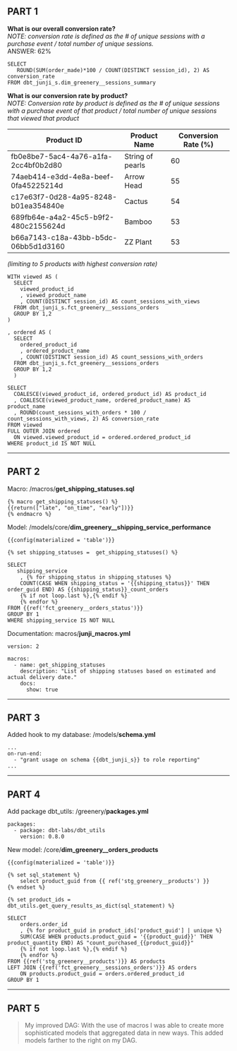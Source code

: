 ## PART 1

**What is our overall conversion rate?**  
*NOTE: conversion rate is defined as the # of unique sessions with a purchase event / total number of unique sessions.*  
ANSWER: 62%
```
SELECT
   ROUND(SUM(order_made)*100 / COUNT(DISTINCT session_id), 2) AS conversion_rate
FROM dbt_junji_s.dim_greenery__sessions_summary
```
  
**What is our conversion rate by product?**  
*NOTE: Conversion rate by product is defined as the # of unique sessions with a purchase event of that product / total number of unique sessions that viewed that product*

| Product ID | Product Name | Conversion Rate (%) |
| ----------- | ----------- | ----------- |
| fb0e8be7-5ac4-4a76-a1fa-2cc4bf0b2d80 | String of pearls | 60 |
| 74aeb414-e3dd-4e8a-beef-0fa45225214d | Arrow Head | 55 |
| c17e63f7-0d28-4a95-8248-b01ea354840e | Cactus | 54 |
| 689fb64e-a4a2-45c5-b9f2-480c2155624d | Bamboo | 53 |
| b66a7143-c18a-43bb-b5dc-06bb5d1d3160 | ZZ Plant | 53 |
*(limiting to 5 products with highest conversion rate)*

```
WITH viewed AS (
  SELECT
    viewed_product_id
    , viewed_product_name
    , COUNT(DISTINCT session_id) AS count_sessions_with_views
  FROM dbt_junji_s.fct_greenery__sessions_orders
  GROUP BY 1,2
)

, ordered AS (
  SELECT
    ordered_product_id
    , ordered_product_name
    , COUNT(DISTINCT session_id) AS count_sessions_with_orders
  FROM dbt_junji_s.fct_greenery__sessions_orders
  GROUP BY 1,2
  )

SELECT
  COALESCE(viewed_product_id, ordered_product_id) AS product_id
  , COALESCE(viewed_product_name, ordered_product_name) AS product_name
  , ROUND(count_sessions_with_orders * 100 / count_sessions_with_views, 2) AS conversion_rate
FROM viewed
FULL OUTER JOIN ordered
  ON viewed.viewed_product_id = ordered.ordered_product_id
WHERE product_id IS NOT NULL
```

***

## PART 2
Macro:  /macros/**get_shipping_statuses.sql**
```
{% macro get_shipping_statuses() %}
{{return(["late", "on_time", "early"])}}
{% endmacro %}
```

Model:  /models/core/**dim_greenery__shipping_service_performance**
```
{{config(materialized = 'table')}}

{% set shipping_statuses =  get_shipping_statuses() %}

SELECT
   shipping_service
    , {% for shipping_status in shipping_statuses %}
    COUNT(CASE WHEN shipping_status = '{{shipping_status}}' THEN order_guid END) AS {{shipping_status}}_count_orders
    {% if not loop.last %},{% endif %}
    {% endfor %}
FROM {{ref('fct_greenery__orders_status')}}
GROUP BY 1
WHERE shipping_service IS NOT NULL
```

Documentation:  macros/**junji_macros.yml**
```
version: 2

macros:
  - name: get_shipping_statuses
    description: "List of shipping statuses based on estimated and actual delivery date."
    docs: 
      show: true
```

***

## PART 3
Added hook to my database: /models/**schema.yml**
```
...
on-run-end:
  - "grant usage on schema {{dbt_junji_s}} to role reporting"
...
```

***

## PART 4
Add package dbt_utils:  /greenery/**packages.yml**
```
packages:
  - package: dbt-labs/dbt_utils
    version: 0.8.0
```

New model:  /core/**dim_greenery__orders_products**
```
{{config(materialized = 'table')}}

{% set sql_statement %}
    select product_guid from {{ ref('stg_greenery__products') }}
{% endset %}

{% set product_ids = dbt_utils.get_query_results_as_dict(sql_statement) %}

SELECT
    orders.order_id
    , {% for product_guid in product_ids['product_guid'] | unique %}
    SUM(CASE WHEN products.product_guid = '{{product_guid}}' THEN product_quantity END) AS "count_purchased_{{product_guid}}"
    {% if not loop.last %},{% endif %}
    {% endfor %}
FROM {{ref('stg_greenery__products')}} AS products
LEFT JOIN {{ref('fct_greenery__sessions_orders')}} AS orders
    ON products.product_guid = orders.ordered_product_id
GROUP BY 1
```

***

## PART 5

> My improved DAG:  With the use of macros I was able to create more sophisticated models that aggregated data in new ways. This added models farther to the right on my DAG.